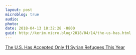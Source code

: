 ```yaml
---
layout: post
microblog: true
audio: 
photo: 
date: 2018-04-13 18:32:28 -0800
guid: http://kerim.micro.blog/2018/04/14/the-us-has.html
---
```

[The U.S. Has Accepted Only 11 Syrian Refugees This Year](https://www.npr.org/sections/parallels/2018/04/12/602022877/the-u-s-has-welcomed-only-11-syrian-refugees-this-year)

